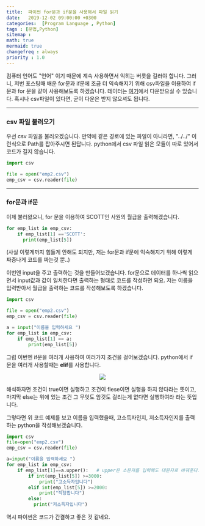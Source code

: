 ```yaml
---
title:  파이썬 for문과 if문을 사용해서 파일 읽기
date:   2019-12-02 09:00:00 +0300
categories:  [Program Language , Python]
tags : [문법,Python]
sitemap :
math: true
mermaid: true
changefreq : always
priority : 1.0
---
```




컴퓨터 언어도 "언어" 이기 때문에 계속 사용하면서 익히는 버릇을 길러야 합니다. 그러니, 저번 포스팅때 배운 for문과 if문에 조금 더 익숙해지기 위해 csv파일을 이용하여 if문과 for 문을 같이 사용해보도록 하겠습니다. 데이터는 [여기](https://github.com/KEJdev/DataSet/tree/master/DataSet)에서 다운받으실 수 있습니다. 혹시나 csv파일이 있다면, 굳이 다운은 받지 않으셔도 됩니다. 

-------

### csv 파일 불러오기  

우선 csv 파일을 불러오겠습니다. 만약에 같은 경로에 있는 파일이 아니라면, "../../" 이런식으로 Path를 잡아주시면 된답니다. python에서 csv 파일 읽은 모듈이 따로 있어서 코드가 길지 않습니다.  


```python
import csv

file = open("emp2.csv")
emp_csv = csv.reader(file)
```

-------


### for문과 if문  


이제 불러왔으니, for 문을 이용하여 SCOTT인 사원의 월급을 출력해겠습니다.

```python
for emp_list in emp_csv:
    if emp_list[1] =='SCOTT':
      print(emp_list[5])
```

(사실 이렇게까지 힘들게 안해도 되지만, 저는 for문과 if문에 익숙해지기 위해 이렇게 짜증나게 코드를 짜는것 뿐..)

이번엔 input을 주고 출력하는 것을 만들어보겠습니다. for문으로 데이터를 하나씩 읽으면서 input값과 값이 일치한다면 출력하는 형태로 코드를 작성하면 되요. 저는 이름을 입력받아서 월급을 출력하는 코드를 작성해보도록 하겠습니다. 

```python 
import csv

file = open("emp2.csv")
emp_csv = csv.reader(file)

a = input("이름을 입력하세요 ")
for emp_list in emp_csv:
    if emp_list[1] == a:
        print(emp_list[5])
```

그럼 이번엔 if문을 여러개 사용하여 여러가지 조건을 걸어보겠습니다. python에서 if 문을 여러개 사용할때는 **elif**를 사용합니다.  


<center><img src="../../assets//images/python_a4.png" ></center>  

해석하자면 조건이 true이면 실행하고 조건이 flese이면 실행을 하지 않다라는 뜻이고, 마지막 else는 위에 있는 조건 그 무엇도 암것도 걸리는게 없다면 실행하여라 라는 뜻입니다.  

그렇다면 위 코드 예제를 보고 이름을 입력했을때, 고소득자인지, 저소득자인지를 출력하는 python을 작성해보겠습니다. 

```python
import csv 
file=open("emp2.csv")
emp_csv = csv.reader(file)

a=input("이름을 입력하세요 ")
for emp_list in emp_csv:
    if emp_list[1]==a.upper():   # upper은 소문자를 입력해도 대문자로 바꿔준다.
        if int(emp_list[5]) >=3000:
            print("고소득자입니다")
        elif int(emp_list[5]) >=2000:
            print("적당합니다")
        else:
          print("저소득자입니다")
```

역시 파이썬은 코드가 간결하고 좋은 것 같네요. 



